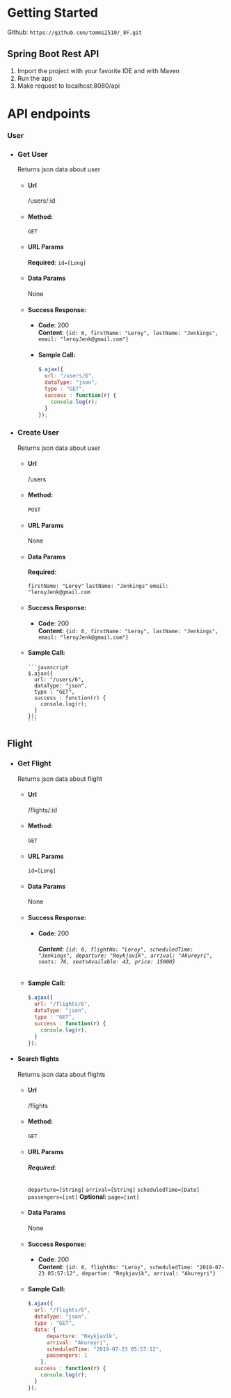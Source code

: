 # **Getting Started**
Github: `https://github.com/tommi2510/_8F.git`

## **Spring Boot Rest API**

1. Import the project with your favorite IDE and with Maven
2. Run the app
3. Make request to localhost:8080/api

# **API endpoints**

### **User**

* ### Get User
    Returns json data about user

    * #### Url
        /users/:id

    * #### Method:
        `GET`

    * #### URL Params
        **Required**:
        `id=[Long]`

    * #### Data Params
        None

    * #### Success Response:
        * **Code**: 200  
        **Content**: `{id: 6, firstName: "Leroy", lastName: "Jenkings", email: "leroyJenk@gmail.com"}`

        * #### Sample Call:
          ```javascript
          $.ajax({
            url: "/users/6",
            dataType: "json",
            type : "GET",
            success : function(r) {
              console.log(r);
            }
          });
          ```
* ### Create User
    Returns json data about user

    * #### Url
        /users

    * #### Method:
         `POST`

    * #### URL Params
        None

    * #### Data Params
        **Required**:

        `firstName: "Leroy"`
        `lastName: "Jenkings"`
        `email: "leroyJenk@gmail.com`

    * #### Success Response:
        * **Code**: 200  
        **Content**: `{id: 6, firstName: "Leroy", lastName: "Jenkings", email: "leroyJenk@gmail.com"}`

    * #### Sample Call:
          ```javascript
          $.ajax({
            url: "/users/6",
            dataType: "json",
            type : "GET",
            success : function(r) {
              console.log(r);
            }
          });
          ```

## Flight

* ### Get Flight
    Returns json data about flight

    * #### Url
        /flights/:id

    * #### Method:
        `GET`

    * #### URL Params
        `id=[Long]`

    * #### Data Params
        None

    * #### Success Response:
        * **Code**: 200  
            ###### **Content**: `{id: 6, flightNo: "Leroy", scheduledTime: "Jenkings", departure: "Reykjavík", arrival: "Akureyri", seats: 76, seatsAvailable: 43, price: 15000}`

    * #### Sample Call:
      ```javascript
      $.ajax({
        url: "/flights/6",
        dataType: "json",
        type : "GET",
        success : function(r) {
          console.log(r);
        }
      });
      ```
* #### Search flights
    Returns json data about flights

    * #### Url
        /flights

    * #### Method:
        `GET`

    * #### URL Params
        ###### **Required**:
        `departure=[String]`
        `arrival=[String]`
        `scheduledTime=[Date]`
        `passengers=[int]`
        **Optional**:
        `page=[int]`

    * #### Data Params
        None

    * #### Success Response:
        * **Code**: 200  
            **Content**: `{id: 6, flightNo: "Leroy", scheduledTime: "2019-07-23 05:57:12", departue: "Reykjavík", arrival: "Akureyri"}`

    * #### Sample Call:
      ```javascript
      $.ajax({
        url: "/flights/6",
        dataType: "json",
        type : "GET",
        data: {
            departure: "Reykjavík",
            arrival: "Akureyri",
            scheduledTime: "2019-07-23 05:57:12",
            passengers: 1
          },
        success : function(r) {
          console.log(r);
        }
      });
      ```
